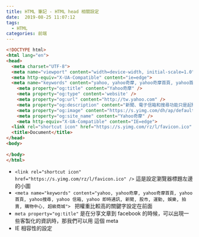 ```yaml
---
title: HTML 筆記 - HTML head 相關設定
date:  2019-08-25 11:07:12
tags: 
  - HTML
categories: 前端
---
```


``` HTML
<!DOCTYPE html>
<html lang="en">
<head>
  <meta charset="UTF-8">
  <meta name="viewport" content="width=device-width, initial-scale=1.0">
  <meta http-equiv="X-UA-Compatible" content="ie=edge">
  <meta name="keywords" content="yahoo, yahoo奇摩, yahoo奇摩首頁, yahoo首頁, yahoo搜尋, yahoo 信箱, yahoo 即時通訊, 新聞, 股市, 運動, 娛樂, 拍賣, 購物中心, 超級商城">
    <meta property="og:title" content="Yahoo奇摩" />
    <meta property="og:type" content='website' />
    <meta property="og:url" content="http://tw.yahoo.com" />
    <meta property="og:description" content="新聞、電子信箱和搜尋功能只是起點。每天發掘更多精彩內容。打造專屬自我的 Yahoo奇摩體驗。"/>
    <meta property="og:image" content="https://s.yimg.com/dh/ap/default/130909/y_200_a.png"/>
    <meta property="og:site_name" content="Yahoo奇摩" />
    <meta http-equiv="X-UA-Compatible" content="IE=edge">
  <link rel="shortcut icon" href="https://s.yimg.com/rz/l/favicon.ico" />
  <title>Document</title>
</head>
<body>
  
</body>
</html>
```

* `<link rel="shortcut icon" href="https://s.yimg.com/rz/l/favicon.ico" />` 這是設定瀏覽器標題左邊的小圖
* `<meta name="keywords" content="yahoo, yahoo奇摩, yahoo奇摩首頁, yahoo首頁, yahoo搜尋, yahoo 信箱, yahoo 即時通訊, 新聞, 股市, 運動, 娛樂, 拍賣, 購物中心, 超級商城">
` 把權重比較高的關鍵字設定在前面
* `meta property="og:title"` 是在分享文章到 facebook 的時候，可以出現一些客製化的資訊時，那我們可以用 這個 meta
* <meta http-equiv="X-UA-Compatible" content="IE=edge"> IE 相容性的設定
